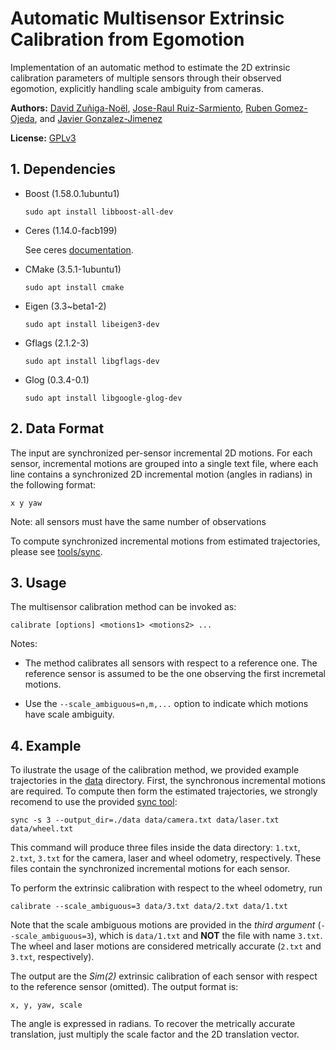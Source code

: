 # Automatic Multisensor Extrinsic Calibration from Egomotion
Implementation of an automatic method to estimate the 2D extrinsic calibration parameters of multiple sensors through their observed egomotion, explicitly handling scale ambiguity from cameras.

**Authors:** [David Zuñiga-Noël](http://mapir.isa.uma.es/mapirwebsite/index.php/people/270), [Jose-Raul Ruiz-Sarmiento](http://mapir.uma.es/mapirwebsite/index.php/people/108-jose-raul-ruiz-sarmiento), [Ruben Gomez-Ojeda](http://mapir.isa.uma.es/mapirwebsite/index.php/people/164-ruben-gomez), and [Javier Gonzalez-Jimenez](http://mapir.isa.uma.es/mapirwebsite/index.php/people/95-javier-gonzalez-jimenez)

**License:**  [GPLv3](https://raw.githubusercontent.com/dzunigan/calibration2d/master/LICENSE.txt)

## 1. Dependencies

* Boost (1.58.0.1ubuntu1)
   ```
   sudo apt install libboost-all-dev
   ```
* Ceres (1.14.0-facb199)

   See ceres [documentation](http://ceres-solver.org/installation.html#linux).
   
* CMake (3.5.1-1ubuntu1)
   ```
   sudo apt install cmake
   ```
* Eigen (3.3~beta1-2)
   ```
   sudo apt install libeigen3-dev
   ```
* Gflags (2.1.2-3)
   ```
   sudo apt install libgflags-dev
   ```
* Glog (0.3.4-0.1)
   ```
   sudo apt install libgoogle-glog-dev
   ```

## 2. Data Format

The input are synchronized per-sensor incremental 2D motions. For each sensor, incremental motions are grouped into a single text file, where each line contains a synchronized 2D incremental motion (angles in radians) in the following format:
```
x y yaw
```

Note: all sensors must have the same number of observations

To compute synchronized incremental motions from estimated trajectories, please see [tools/sync](tools/sync).

## 3. Usage

The multisensor calibration method can be invoked as:
```
calibrate [options] <motions1> <motions2> ...
```

Notes:

* The method calibrates all sensors with respect to a reference one. The reference sensor is assumed to be the one observing the first incremetal motions.

* Use the `--scale_ambiguous=n,m,...` option to indicate which motions have scale ambiguity.

## 4. Example

To ilustrate the usage of the calibration method, we provided example trajectories in the [data](data) directory. First, the synchronous incremental motions are required. To compute then form the estimated trajectories, we strongly recomend to use the provided [sync tool](tools/sync):
```
sync -s 3 --output_dir=./data data/camera.txt data/laser.txt data/wheel.txt
```

This command will produce three files inside the data directory: `1.txt`, `2.txt`, `3.txt` for the camera, laser and wheel odometry, respectively. These files contain the synchronized incremental motions for each sensor.

To perform the extrinsic calibration with respect to the wheel odometry, run
```
calibrate --scale_ambiguous=3 data/3.txt data/2.txt data/1.txt
```

Note that the scale ambiguous motions are provided in the *third argument* (`--scale_ambiguous=3`), which is `data/1.txt` and **NOT** the file with name `3.txt`. The wheel and laser motions are considered metrically accurate (`2.txt` and `3.txt`, respectively).

The output are the *Sim(2)* extrinsic calibration of each sensor with respect to the reference sensor (omitted). The output format is:
```
x, y, yaw, scale
```

The angle is expressed in radians. To recover the metrically accurate translation, just multiply the scale factor and the 2D translation vector.

